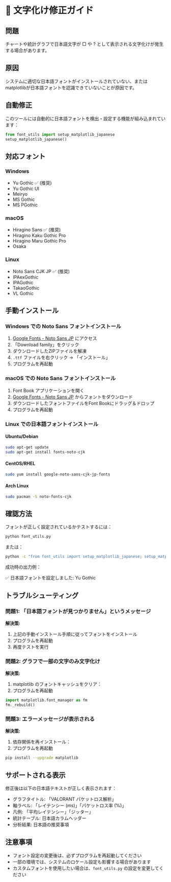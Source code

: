# 🚀 文字化け修正ガイド

## 問題

チャートや統計グラフで日本語文字が □ や ? として表示される文字化けが発生する場合があります。

## 原因

システムに適切な日本語フォントがインストールされていない、またはmatplotlibが日本語フォントを認識できていないことが原因です。

## 自動修正

このツールには自動的に日本語フォントを検出・設定する機能が組み込まれています：

```python
from font_utils import setup_matplotlib_japanese
setup_matplotlib_japanese()
```

## 対応フォント

### Windows

- Yu Gothic ✅ (推奨)
- Yu Gothic UI
- Meiryo
- MS Gothic
- MS PGothic

### macOS

- Hiragino Sans ✅ (推奨)
- Hiragino Kaku Gothic Pro
- Hiragino Maru Gothic Pro
- Osaka

### Linux

- Noto Sans CJK JP ✅ (推奨)
- IPAexGothic
- IPAGothic
- TakaoGothic
- VL Gothic

## 手動インストール

### Windows での Noto Sans フォントインストール

1. [Google Fonts - Noto Sans JP](https://fonts.google.com/noto/specimen/Noto+Sans+JP) にアクセス
2. 「Download family」をクリック
3. ダウンロードしたZIPファイルを解凍
4. `.ttf` ファイルを右クリック → 「インストール」
5. プログラムを再起動

### macOS での Noto Sans フォントインストール

1. Font Book アプリケーションを開く
2. [Google Fonts - Noto Sans JP](https://fonts.google.com/noto/specimen/Noto+Sans+JP) からフォントをダウンロード
3. ダウンロードしたフォントファイルをFont Bookにドラッグ＆ドロップ
4. プログラムを再起動

### Linux での日本語フォントインストール

#### Ubuntu/Debian

```bash
sudo apt-get update
sudo apt-get install fonts-noto-cjk
```

#### CentOS/RHEL

```bash
sudo yum install google-noto-sans-cjk-jp-fonts
```

#### Arch Linux

```bash
sudo pacman -S noto-fonts-cjk
```

## 確認方法

フォントが正しく設定されているかテストするには：

```bash
python font_utils.py
```

または：

```bash
python -c "from font_utils import setup_matplotlib_japanese; setup_matplotlib_japanese()"
```

成功時の出力例：

✅ 日本語フォントを設定しました: Yu Gothic

## トラブルシューティング

### 問題1: 「日本語フォントが見つかりません」というメッセージ

**解決策:**

1. 上記の手動インストール手順に従ってフォントをインストール
2. プログラムを再起動
3. 再度テストを実行

### 問題2: グラフで一部の文字のみ文字化け

**解決策:**

1. matplotlib のフォントキャッシュをクリア：
2. プログラムを再起動

```python
import matplotlib.font_manager as fm
fm._rebuild()

```

### 問題3: エラーメッセージが表示される

**解決策:**

1. 依存関係を再インストール：
2. プログラムを再起動

```bash
pip install --upgrade matplotlib
```

## サポートされる表示

修正後は以下の日本語テキストが正しく表示されます：

- グラフタイトル: 「VALORANT パケットロス解析」
- 軸ラベル: 「レイテンシー (ms)」「パケットロス率 (%)」
- 凡例: 「平均レイテンシー」「ジッター」
- 統計テーブル: 日本語カラムヘッダー
- 分析結果: 日本語の推奨事項

## 注意事項

- フォント設定の変更後は、必ずプログラムを再起動してください
- 一部の環境では、システムのロケール設定も影響する場合があります
- カスタムフォントを使用したい場合は、`font_utils.py` の設定を変更してください
